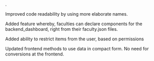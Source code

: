 .

Improved code readability by using more elaborate names.

Added feature whereby, faculties can declare components for the backend_dashboard, right from their faculty.json files.

Added ability to restrict items from the user, based on permissions

Updated frontend methods to use data in compact form. No need for conversions at the frontend.